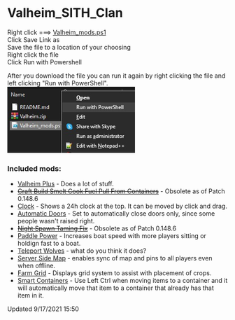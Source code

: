 # Valheim_SITH_Clan

Right click ===> [Valheim_mods.ps1](https://github.com/Dhovin/Valheim_SITH_Clan/raw/main/Valheim_mods.ps1)  
Click Save Link as  
Save the file to a location of your choosing  
Right click the file  
Click Run with Powershell  
  
After you download the file you can run it again by right clicking the file and left clicking "Run with PowerShell".  
![Right click file, left click Run with PowerShell](https://github.com/Dhovin/Valheim_SITH_Clan/blob/main/images/runpowershell.jpg)
  
### Included mods:
  * [Valheim Plus](https://www.nexusmods.com/valheim/mods/4) - Does a lot of stuff.
  * ~~[Craft Build Smelt Cook Fuel Pull From Containers](https://www.nexusmods.com/valheim/mods/40)~~ - Obsolete as of Patch 0.148.6
  * [Clock](https://www.nexusmods.com/valheim/mods/85) - Shows a 24h clock at the top. It can be moved by click and drag.
  * [Automatic Doors](https://www.nexusmods.com/valheim/mods/288) - Set to automatically close doors only, since some people wasn't raised right.
  * ~~[Night Spawn Taming Fix](https://www.nexusmods.com/valheim/mods/315)~~ - Obsolete as of Patch 0.148.6
  * [Paddle Power](https://www.nexusmods.com/valheim/mods/305) - Increases boat speed with more players sitting or holdign fast to a boat.
  * [Teleport Wolves](https://www.nexusmods.com/valheim/mods/217) - what do you think it does?
  * [Server Side Map](https://www.nexusmods.com/valheim/mods/88) - enables sync of map and pins to all players even when offline.
  * [Farm Grid](https://www.nexusmods.com/valheim/mods/449) - Displays grid system to assist with placement of crops.
  * [Smart Containers](https://www.nexusmods.com/valheim/mods/332) - Use Left Ctrl when moving items to a container and it will automatically move that item to a container that already has that item in it.
  
  Updated 9/17/2021 15:50 
